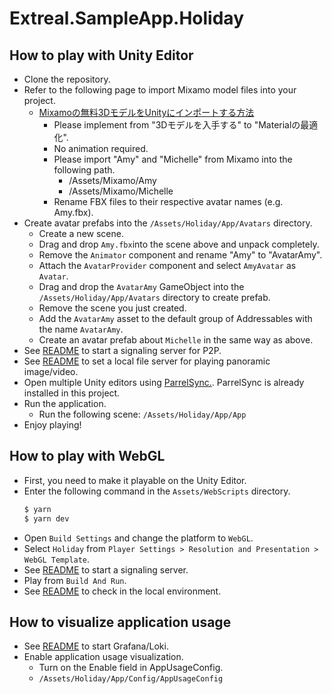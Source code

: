 # Extreal.SampleApp.Holiday

## How to play with Unity Editor

- Clone the repository.
- Refer to the following page to import Mixamo model files into your project.
  - [Mixamoの無料3DモデルをUnityにインポートする方法](https://zenn.dev/gaku_moriya/articles/d1b451b288786b)
    - Please implement from "3Dモデルを入手する" to "Materialの最適化".
    - No animation required.
    - Please import "Amy" and "Michelle" from Mixamo into the following path.
      - /Assets/Mixamo/Amy
      - /Assets/Mixamo/Michelle
    - Rename FBX files to their respective avatar names (e.g. Amy.fbx).
- Create avatar prefabs into the `/Assets/Holiday/App/Avatars` directory.
  - Create a new scene.
  - Drag and drop `Amy.fbx`into the scene above and unpack completely.
  - Remove the `Animator` component and rename "Amy" to "AvatarAmy".
  - Attach the `AvatarProvider` component and select `AmyAvatar` as `Avatar`.
  - Drag and drop the `AvatarAmy` GameObject into the `/Assets/Holiday/App/Avatars` directory to create prefab.
  - Remove the scene you just created.
  - Add the `AvatarAmy` asset to the default group of Addressables with the name `AvatarAmy`.
  - Create an avatar prefab about `Michelle` in the same way as above.
- See [README](Servers/P2P/README.md) to start a signaling server for P2P.
- See [README](WebGLBuild/README.md) to set a local file server for playing panoramic image/video.
- Open multiple Unity editors using [ParrelSync.](https://github.com/VeriorPies/ParrelSync). ParrelSync is already installed in this project.
- Run the application.
  - Run the following scene: `/Assets/Holiday/App/App`
- Enjoy playing!

## How to play with WebGL

- First, you need to make it playable on the Unity Editor.
- Enter the following command in the `Assets/WebScripts` directory.
   ```bash
   $ yarn
   $ yarn dev
   ```
- Open `Build Settings` and change the platform to `WebGL`.
- Select `Holiday` from `Player Settings > Resolution and Presentation > WebGL Template`.
- See [README](Servers/P2P/README.md) to start a signaling server.
- Play from `Build And Run`.
- See [README](WebGLBuild/README.md) to check in the local environment.

## How to visualize application usage

- See [README](Servers/AppUsage/README.md) to start Grafana/Loki.
- Enable application usage visualization.
  - Turn on the Enable field in AppUsageConfig.
  - `/Assets/Holiday/App/Config/AppUsageConfig`
